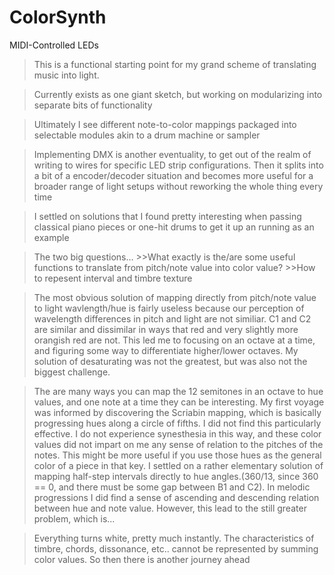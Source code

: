 # ColorSynth
 MIDI-Controlled LEDs

> This is a functional starting point for my grand scheme of translating music into light.

> Currently exists as one giant sketch, but working on modularizing into separate bits of functionality

>Ultimately I see different note-to-color mappings packaged into selectable modules akin to a drum machine or sampler

>Implementing DMX is another eventuality, to get out of the realm of writing to wires for specific LED strip configurations. Then it splits into a bit of a encoder/decoder situation and becomes more useful for a broader range of light setups without reworking the whole thing every time

>I settled on solutions that I found pretty interesting when passing classical piano pieces or one-hit drums to get it up an running as an example

>The two big questions...
	>>What exactly is the/are some useful functions to translate from pitch/note value into color value?
	>>How to repesent interval and timbre texture


>The most obvious solution of mapping directly from pitch/note value to light wavlength/hue is fairly useless because our perception of wavelength differences in pitch and light are not similiar. C1 and C2 are similar and dissimilar in ways that red and very slightly more orangish red are not. This led me to focusing on an octave at a time, and figuring some way to differentiate higher/lower octaves. My solution of desaturating was not the greatest, but was also not the biggest challenge.

>The are many ways you can map the 12 semitones in an octave to hue values, and one note at a time they can be interesting.
	My first voyage was informed by discovering the Scriabin mapping, which is basically progressing hues along a circle of fifths. I did not find this particularly effective. I do not experience synesthesia in this way, and these color values did not impart on me any sense of relation to the pitches of the notes.
This might be more useful if you use those hues as the general color of a piece in that key.
	I settled on a rather elementary solution of mapping half-step intervals directly to hue angles.(360/13, since 360 == 0, and there must be some gap between B1 and C2). In melodic progressions I did find a sense of ascending and descending relation between hue and note value. However, this lead to the still greater problem, which is...

>Everything turns white, pretty much instantly. The characteristics of timbre, chords, dissonance, etc.. cannot be represented by summing color values. So then there is another journey ahead



